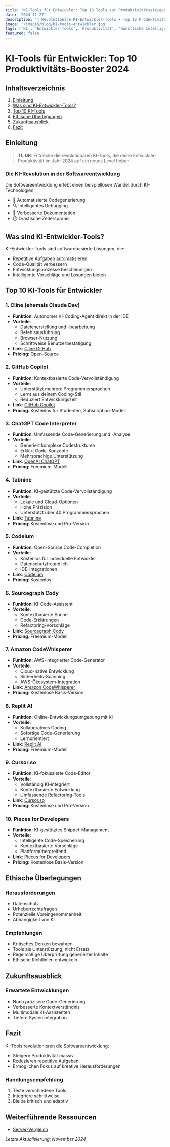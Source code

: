 ```yaml
---
title: 'KI-Tools für Entwickler: Top 10 Tools zur Produktivitätssteigerung 2024'
date: '2024-11-27'
description: '🤖 Revolutionäre KI-Entwickler-Tools ➤ Top 10 Produktivitäts-Booster ✓ Code-Generierung ✓ Debugging ✓ Dokumentation ✓ Effizienzsteigerung'
image: '/images/blog/ki-tools-entwickler.jpg'
tags: ['KI', 'Entwickler-Tools', 'Produktivität', 'Künstliche Intelligenz', 'Coding', 'Software-Entwicklung', 'Technologie', 'Automation', 'Programmierung', 'Effizienz']
featured: false
---
```


# KI-Tools für Entwickler: Top 10 Produktivitäts-Booster 2024

## Inhaltsverzeichnis
1. [Einleitung](#einleitung)
2. [Was sind KI-Entwickler-Tools?](#was-sind-ki-entwickler-tools)
3. [Top 10 KI-Tools](#top-10-ki-tools)
4. [Ethische Überlegungen](#ethische-überlegungen)
5. [Zukunftsausblick](#zukunftsausblick)
6. [Fazit](#fazit)

## Einleitung

> **TL;DR**: Entdecke die revolutionären KI-Tools, die deine Entwickler-Produktivität im Jahr 2024 auf ein neues Level heben.

### Die KI-Revolution in der Softwareentwicklung

Die Softwareentwicklung erlebt einen beispiellosen Wandel durch KI-Technologien:
- 🚀 Automatisierte Codegenerierung
- 🔍 Intelligentes Debugging
- 📝 Verbesserte Dokumentation
- ⏱️ Drastische Zeitersparnis

## Was sind KI-Entwickler-Tools?

KI-Entwickler-Tools sind softwarebasierte Lösungen, die:
- Repetitive Aufgaben automatisieren
- Code-Qualität verbessern
- Entwicklungsprozesse beschleunigen
- Intelligente Vorschläge und Lösungen bieten

## Top 10 KI-Tools für Entwickler

### 1. Cline (ehemals Claude Dev)
- **Funktion**: Autonomer KI-Coding-Agent direkt in der IDE
- **Vorteile**:
  - Dateienerstellung und -bearbeitung
  - Befehlsausführung
  - Browser-Nutzung
  - Schrittweise Benutzerbestätigung
- **Link**: [Cline GitHub](https://github.com/cline/cline)
- **Pricing**: Open-Source

### 2. GitHub Copilot
- **Funktion**: Kontextbasierte Code-Vervollständigung
- **Vorteile**:
  - Unterstützt mehrere Programmiersprachen
  - Lernt aus deinem Coding-Stil
  - Reduziert Entwicklungszeit
- **Link**: [GitHub Copilot](https://github.com/features/copilot)
- **Pricing**: Kostenlos für Studenten, Subscription-Modell

### 3. ChatGPT Code Interpreter
- **Funktion**: Umfassende Code-Generierung und -Analyse
- **Vorteile**:
  - Generiert komplexe Codestrukturen
  - Erklärt Code-Konzepte
  - Mehrsprachige Unterstützung
- **Link**: [OpenAI ChatGPT](https://openai.com/chatgpt)
- **Pricing**: Freemium-Modell

### 4. Tabnine
- **Funktion**: KI-gestützte Code-Vervollständigung
- **Vorteile**:
  - Lokale und Cloud-Optionen
  - Hohe Präzision
  - Unterstützt über 40 Programmiersprachen
- **Link**: [Tabnine](https://www.tabnine.com/)
- **Pricing**: Kostenlose und Pro-Version

### 5. Codeium
- **Funktion**: Open-Source Code-Completion
- **Vorteile**:
  - Kostenlos für individuelle Entwickler
  - Datenschutzfreundlich
  - IDE-Integrationen
- **Link**: [Codeium](https://codeium.com/)
- **Pricing**: Kostenlos

### 6. Sourcegraph Cody
- **Funktion**: KI-Code-Assistent
- **Vorteile**:
  - Kontextbasierte Suche
  - Code-Erklärungen
  - Refactoring-Vorschläge
- **Link**: [Sourcegraph Cody](https://sourcegraph.com/cody)
- **Pricing**: Freemium-Modell

### 7. Amazon CodeWhisperer
- **Funktion**: AWS-integrierter Code-Generator
- **Vorteile**:
  - Cloud-native Entwicklung
  - Sicherheits-Scanning
  - AWS-Ökosystem-Integration
- **Link**: [Amazon CodeWhisperer](https://aws.amazon.com/codewhisperer/)
- **Pricing**: Kostenlose Basis-Version

### 8. Replit AI
- **Funktion**: Online-Entwicklungsumgebung mit KI
- **Vorteile**:
  - Kollaboratives Coding
  - Sofortige Code-Generierung
  - Lernorientiert
- **Link**: [Replit AI](https://replit.com/)
- **Pricing**: Freemium-Modell

### 9. Cursor.so
- **Funktion**: KI-fokussierte Code-Editor
- **Vorteile**:
  - Vollständig KI-integriert
  - Kontextbasierte Entwicklung
  - Umfassende Refactoring-Tools
- **Link**: [Cursor.so](https://www.cursor.so/)
- **Pricing**: Kostenlose und Pro-Version

### 10. Pieces for Developers
- **Funktion**: KI-gestütztes Snippet-Management
- **Vorteile**:
  - Intelligente Code-Speicherung
  - Kontextbasierte Vorschläge
  - Plattformübergreifend
- **Link**: [Pieces for Developers](https://pieces.app/)
- **Pricing**: Kostenlose Basis-Version

## Ethische Überlegungen

### Herausforderungen
- Datenschutz
- Urheberrechtsfragen
- Potenzielle Voreingenommenheit
- Abhängigkeit von KI

### Empfehlungen
- Kritisches Denken bewahren
- Tools als Unterstützung, nicht Ersatz
- Regelmäßige Überprüfung generierter Inhalte
- Ethische Richtlinien entwickeln

## Zukunftsausblick

### Erwartete Entwicklungen
- Noch präzisere Code-Generierung
- Verbesserte Kontextverständnis
- Multimodale KI-Assistenten
- Tiefere Systemintegration

## Fazit

KI-Tools revolutionieren die Softwareentwicklung:
- Steigern Produktivität massiv
- Reduzieren repetitive Aufgaben
- Ermöglichen Fokus auf kreative Herausforderungen

### Handlungsempfehlung
1. Teste verschiedene Tools
2. Integriere schrittweise
3. Bleibe kritisch und adaptiv

## Weiterführende Ressourcen
- [Server-Vergleich](/blog/vserver-vs-dedicated-server)

*Letzte Aktualisierung: November 2024*

